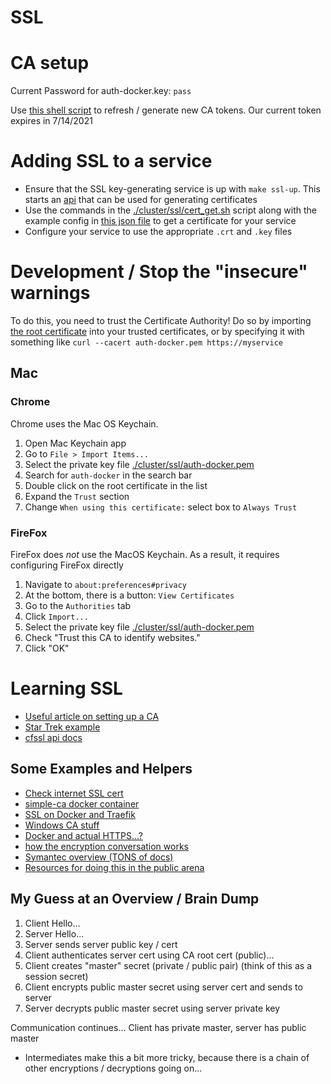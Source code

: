 # SSL

# CA setup

Current Password for auth-docker.key: `pass`

Use [this shell script](./cluster/ssl/cert_authority_get.sh) to refresh /
generate new CA tokens. Our current token expires in 7/14/2021

# Adding SSL to a service

- Ensure that the SSL key-generating service is up with `make ssl-up`. This
  starts an [api](https://github.com/cloudflare/cfssl/tree/master/doc/api) that
can be used for generating certificates
- Use the commands in the
  [./cluster/ssl/cert_get.sh](./cluster/ssl/cert_get.sh) script along with the
example config in [this json file](./cluster/ssl/cert_config.json) to get a
certificate for your service
- Configure your service to use the appropriate `.crt` and `.key` files

# Development / Stop the "insecure" warnings

To do this, you need to trust the Certificate Authority! Do so by importing
[the root certificate](./cluster/ssl/auth-docker.pem) into your trusted
certificates, or by specifying it with something like `curl --cacert
auth-docker.pem https://myservice`

## Mac

### Chrome

Chrome uses the Mac OS Keychain. 

1. Open Mac Keychain app
2. Go to `File > Import Items...`
3. Select the private key file [./cluster/ssl/auth-docker.pem](./cluster/ssl/auth-docker.pem)
4. Search for `auth-docker` in the search bar
5. Double click on the root certificate in the list
6. Expand the `Trust` section
7. Change `When using this certificate:` select box to `Always Trust`

### FireFox

FireFox does _not_ use the MacOS Keychain. As a result, it requires configuring FireFox directly

1. Navigate to `about:preferences#privacy`
2. At the bottom, there is a button: `View Certificates`
3. Go to the `Authorities` tab
4. Click `Import...`
5. Select the private key file [./cluster/ssl/auth-docker.pem](./cluster/ssl/auth-docker.pem)
6. Check "Trust this CA to identify websites."
7. Click "OK"

# Learning SSL

- [Useful article on setting up a CA](https://deliciousbrains.com/ssl-certificate-authority-for-local-https-development/)
- [Star Trek example](https://datacenteroverlords.com/2011/09/25/ssl-who-do-you-trust/)
- [cfssl api docs](https://github.com/cloudflare/cfssl/tree/master/doc/api)

## Some Examples and Helpers

- [Check internet SSL cert](http://web.archive.org/web/20100811030528/http://www.digicert.com:80/help)
- [simple-ca docker container](https://github.com/jcmoraisjr/simple-ca)
- [SSL on Docker and Traefik](https://jimfrenette.com/2018/03/ssl-certificate-authority-for-docker-and-traefik/)
- [Windows CA stuff](https://www2.microstrategy.com/producthelp/10.6/SystemAdmin/WebHelp/Lang_1033/Content/Admin/Adding_your_enterprise_CA_as_a_trusted_certificate.htm)
- [Docker and actual HTTPS...?](https://docs.docker.com/ee/ucp/interlock/usage/tls/#let-your-service-handle-tls)
- [how the encryption conversation works](https://www.digicert.com/ssl-cryptography.htm)
- [Symantec overview (TONS of docs)](https://www.websecurity.symantec.com/security-topics/how-does-ssl-handshake-work)
- [Resources for doing this in the public arena](https://www.keycdn.com/blog/ssl-trust)

## My Guess at an Overview / Brain Dump

1. Client Hello... 
2. Server Hello...
3. Server sends server public key / cert
4. Client authenticates server cert using CA root cert (public)...
5. Client creates "master" secret (private / public pair) (think of this as a session secret)
6. Client encrypts public master secret using server cert and sends to server
7. Server decrypts public master secret using server private key

Communication continues... Client has private master, server has public master

- Intermediates make this a bit more tricky, because there is a chain of other encryptions / decryptions going on...

